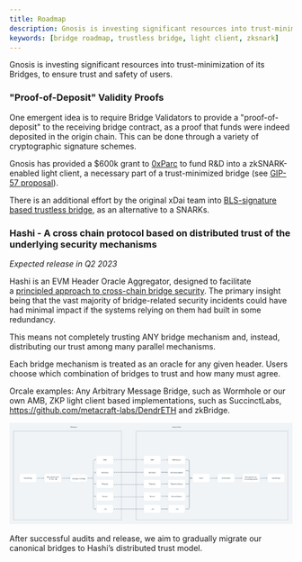 ```yaml
---
title: Roadmap
description: Gnosis is investing significant resources into trust-minimization of its Bridges, to ensure trust and safety of users. 
keywords: [bridge roadmap, trustless bridge, light client, zksnark]
---
```


Gnosis is investing significant resources into trust-minimization of its Bridges, to ensure trust and safety of users. 

### "Proof-of-Deposit" Validity Proofs

One emergent idea is to require Bridge Validators to provide a "proof-of-deposit" to the receiving bridge contract, as a proof that funds were indeed deposited in the origin chain. This can be done through a variety of cryptographic signature schemes. 

Gnosis has provided a $600k grant to [0xParc](https://0xparc.org/) to fund R&D into a zkSNARK-enabled light client, a necessary part of a trust-minimized bridge (see [GIP-57 proposal](https://forum.gnosis.io/t/gip-57-should-gnosis-dao-support-research-of-a-zksnark-enabled-light-client-and-bridge/5421)). 

There is an additional effort by the original xDai team into [BLS-signature based trustless bridge](https://forum.gnosis.io/t/gip-57-should-gnosis-dao-support-research-of-a-zksnark-enabled-light-client-and-bridge/5421/15?u=dan-gnosis), as an alternative to a SNARKs.

### Hashi - A cross chain protocol based on distributed trust of the underlying security mechanisms

*Expected release in Q2 2023*

Hashi is an EVM Header Oracle Aggregator, designed to facilitate a [principled approach to cross-chain bridge security](https://ethresear.ch/t/a-principled-approach-to-bridges/14725?u=auryn). The primary insight being that the vast majority of bridge-related security incidents could have had minimal impact if the systems relying on them had built in some redundancy. 

This means not completely trusting ANY bridge mechanism and, instead, distributing our trust among many parallel mechanisms.

Each bridge mechanism is treated as an oracle for any given header. Users choose which combination of bridges to trust and how many must agree.

Orcale examples: Any Arbitrary Message Bridge, such as Wormhole or our own AMB, ZKP light client based implementations, such as SuccinctLabs, https://github.com/metacraft-labs/DendrETH and zkBridge.

![Hashi Architecture](../../static/img/bridges/diagrams/Hashi-architecture.png)

After successful audits and release, we aim to gradually migrate our canonical bridges to Hashi’s distributed trust model.